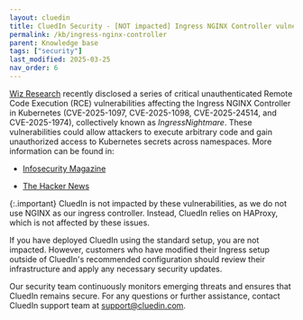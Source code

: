 ```yaml
---
layout: cluedin
title: CluedIn Security - [NOT impacted] Ingress NGINX Controller vulnerabilities
permalink: /kb/ingress-nginx-controller
parent: Knowledge base
tags: ["security"]
last_modified: 2025-03-25
nav_order: 6
---
```


[Wiz Research](https://www.wiz.io/blog/ingress-nginx-kubernetes-vulnerabilities) recently disclosed a series of critical unauthenticated Remote Code Execution (RCE) vulnerabilities affecting the Ingress NGINX Controller in Kubernetes (CVE-2025-1097, CVE-2025-1098, CVE-2025-24514, and CVE-2025-1974), collectively known as _IngressNightmare_. These vulnerabilities could allow attackers to execute arbitrary code and gain unauthorized access to Kubernetes secrets across namespaces. More information can be found in:

- [Infosecurity Magazine](https://www.infosecurity-magazine.com/news/ingressnightmare-critical-bugs-40/)

- [The Hacker News](https://thehackernews.com/2025/03/critical-ingress-nginx-controller.html)

{:.important}
CluedIn is not impacted by these vulnerabilities, as we do not use NGINX as our ingress controller. Instead, CluedIn relies on HAProxy, which is not affected by these issues.

If you have deployed CluedIn using the standard setup, you are not impacted. However, customers who have modified their Ingress setup outside of CluedIn's recommended configuration should review their infrastructure and apply any necessary security updates.

Our security team continuously monitors emerging threats and ensures that CluedIn remains secure. For any questions or further assistance, contact CluedIn support team at [support@cluedin.com](mailto:support@cluedin.com).